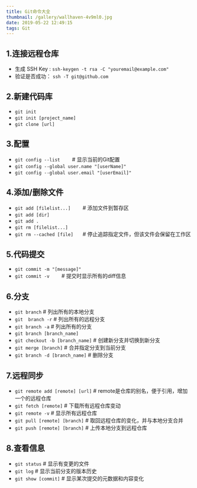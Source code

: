 ```yaml
---
title: Git命令大全
thumbnail: /gallery/wallhaven-4v9ml0.jpg
date: 2019-05-22 12:49:15
tags: Git
---
```


## 1.连接远程仓库
* 生成 SSH Key :
  `ssh-keygen -t rsa -C "youremail@example.com"`
* 验证是否成功：
  `ssh -T git@github.com`

<!-- more -->

## 2.新建代码库
* `git init`
* `git init [project_name]`
* `git clone [url]`

## 3.配置
* `git config --list	`		    # 显示当前的Git配置
* `git config --global user.name "[userName]"`
* `git config --global user.email "[userEmail]"`

## 4.添加/删除文件
* `git add [filelist...]	`		# 添加文件到暂存区
* `git add [dir]`
* `git add .`
* `git rm [filelist...]`
* `git rm --cached [file]   `            # 停止追踪指定文件，但该文件会保留在工作区

## 5.代码提交
* `git commit -m "[message]"`
* `git commit -v 	`		         # 提交时显示所有的diff信息

## 6.分支
* `git branch`				# 列出所有的本地分支
* `git  branch -r` 		      # 列出所有的远程分支
* `git branch -a`          	       # 列出所有的分支
* `git branch [branch_name]` 
* `git checkout -b [branch_name]`           # 创建新分支并切换到新分支
*   `git merge [branch]`                                  # 合并指定分支到当前分支
* `git branch -d [branch_name]`               # 删除分支

## 7.远程同步
* `git remote add [remote] [url]`       # remote是仓库的别名，便于引用，增加一个的远程仓库
* `git fetch [remote]`                              # 下载所有远程仓库变动
* `git remote -v`                                        # 显示所有远程仓库
* `git pull [remote] [branch]`             # 取回远程仓库的变化，并与本地分支合并
* `git push [remote] [branch]`              # 上传本地分支到远程仓库



## 8.查看信息

* `git status` 						# 显示有变更的文件
* `git log`						       # 显示当前分支的版本历史
* `git show [commit]`                                   # 显示某次提交的元数据和内容变化
